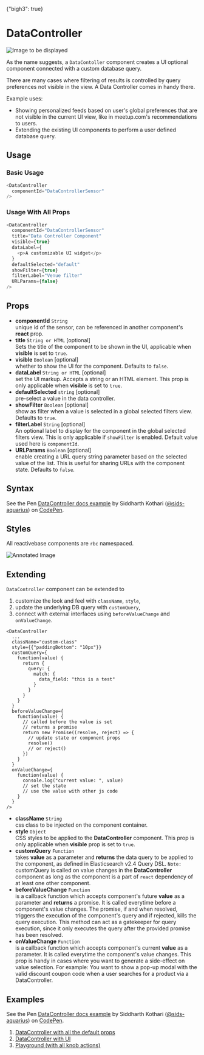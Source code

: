 {"bigh3": true}

# DataController

![Image to be displayed](https://i.imgur.com/Lj5O2qg.png)

As the name suggests, a `DataContoller` component creates a UI optional component connected with a custom database query.

There are many cases where filtering of results is controlled by query preferences not visible in the view. A Data Controller comes in handy there.

Example uses:

* Showing personalized feeds based on user's global preferences that are not visible in the current UI view, like in meetup.com's recommendations to users.
* Extending the existing UI components to perform a user defined database query.

## Usage

### Basic Usage

```js
<DataController
  componentId="DataControllerSensor"
/>
```

### Usage With All Props

```js
<DataController
  componentId="DataControllerSensor"
  title="Data Controller Component"
  visible={true}
  dataLabel={
    <p>A customizable UI widget</p>
  }
  defaultSelected="default"
  showFilter={true}
  filterLabel="Venue filter"
  URLParams={false}
/>
```

## Props

- **componentId** `String`  
    unique id of the sensor, can be referenced in another component's **react** prop.
- **title** `String or HTML` [optional]  
    Sets the title of the component to be shown in the UI, applicable when **visible** is set to `true`.
- **visible** `Boolean` [optional]  
    whether to show the UI for the component. Defaults to `false`.
- **dataLabel** `String or HTML` [optional]  
    set the UI markup. Accepts a string or an HTML element. This prop is only applicable when **visible** is set to `true`.
- **defaultSelected** `string` [optional]  
    pre-select a value in the data controller.
- **showFilter** `Boolean` [optional]  
    show as filter when a value is selected in a global selected filters view. Defaults to `true`.
- **filterLabel** `String` [optional]  
    An optional label to display for the component in the global selected filters view. This is only applicable if `showFilter` is enabled. Default value used here is `componentId`.
- **URLParams** `Boolean` [optional]  
    enable creating a URL query string parameter based on the selected value of the list. This is useful for sharing URLs with the component state. Defaults to `false`.

## Syntax

<p data-height="500" data-theme-id="light" data-slug-hash="QMoWqM" data-default-tab="js" data-user="sids-aquarius" data-embed-version="2" data-pen-title="DataController docs example" class="codepen">See the Pen <a href="https://codepen.io/sids-aquarius/pen/QMoWqM/">DataController docs example</a> by Siddharth Kothari (<a href="https://codepen.io/sids-aquarius">@sids-aquarius</a>) on <a href="https://codepen.io">CodePen</a>.</p>
<script async src="https://production-assets.codepen.io/assets/embed/ei.js"></script>

## Styles

All reactivebase components are `rbc` namespaced.

![Annotated Image](http://i.imgur.com/ow7MEdG.png)

## Extending

`DataController` component can be extended to
1. customize the look and feel with `className`, `style`,
2. update the underlying DB query with `customQuery`,
3. connect with external interfaces using `beforeValueChange` and `onValueChange`.

```
<DataController
  ...
  className="custom-class"
  style={{"paddingBottom": "10px"}}
  customQuery={
    function(value) {
      return {
        query: {
          match: {
            data_field: "this is a test"
          }
        }
      }
    }
  }
  beforeValueChange={
    function(value) {
      // called before the value is set
      // returns a promise
      return new Promise((resolve, reject) => {
        // update state or component props
        resolve()
        // or reject()
      })
    }
  }
  onValueChange={
    function(value) {
      console.log("current value: ", value)
      // set the state
      // use the value with other js code
    }
  }
/>
```

- **className** `String`  
    css class to be injected on the component container.
- **style** `Object`  
    CSS styles to be applied to the **DataController** component. This prop is only applicable when **visible** prop is set to `true`.
- **customQuery** `Function`  
    takes **value** as a parameter and **returns** the data query to be applied to the component, as defined in Elasticsearch v2.4 Query DSL.
    `Note:` customQuery is called on value changes in the **DataController** component as long as the component is a part of `react` dependency of at least one other component.
- **beforeValueChange** `Function`  
    is a callback function which accepts component's future **value** as a parameter and **returns** a promise. It is called everytime before a component's value changes. The promise, if and when resolved, triggers the execution of the component's query and if rejected, kills the query execution. This method can act as a gatekeeper for query execution, since it only executes the query after the provided promise has been resolved.
- **onValueChange** `Function`  
    is a callback function which accepts component's current **value** as a parameter. It is called everytime the component's value changes. This prop is handy in cases where you want to generate a side-effect on value selection. For example: You want to show a pop-up modal with the valid discount coupon code when a user searches for a product via a DataController.

## Examples

<p data-height="500" data-theme-id="light" data-slug-hash="QMoWqM" data-default-tab="result" data-user="sids-aquarius" data-embed-version="2" data-pen-title="DataController docs example" class="codepen">See the Pen <a href="https://codepen.io/sids-aquarius/pen/QMoWqM/">DataController docs example</a> by Siddharth Kothari (<a href="https://codepen.io/sids-aquarius">@sids-aquarius</a>) on <a href="https://codepen.io">CodePen</a>.</p>
<script async src="https://production-assets.codepen.io/assets/embed/ei.js"></script>

1. [DataController with all the default props](../playground/?knob-visible=true&selectedKind=map%2FDataController&selectedStory=Basic&full=0&down=1&left=1&panelRight=0&downPanel=storybooks%2Fstorybook-addon-knobs)
2. [DataController with UI](../playground/?knob-visible=true&selectedKind=map%2FDataController&selectedStory=With%20UI&full=0&down=1&left=1&panelRight=0&downPanel=storybooks%2Fstorybook-addon-knobs)
3. [Playground (with all knob actions)](../playground/?knob-visible=true&knob-title=DataController&knob-dataLabel=★%20%20A%20customizable%20UI%20widget%20★&knob-defaultSelected=default&knob-style=%7B"paddingBottom"%3A"10px"%7D&knob-showFilter=true&knob-filterLabel=Custom%20Filter%20Name&knob-URLParams%20%28not%20visible%20on%20storybook%29=false&selectedKind=map%2FDataController&selectedStory=Playground&full=0&down=1&left=1&panelRight=0&downPanel=storybooks%2Fstorybook-addon-knobs)
